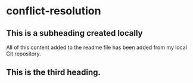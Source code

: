 # conflict-resolution

## This is a subheading created locally

  All of this content added to the readme file has been added from my local Git repository.
  
## This is the third heading.
  
